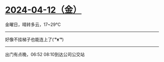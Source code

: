 # [2024-04-12（金）](https://github.com/bingdu748/calculations-project/issues/2)

金曜日，晴转多云，17~29℃

---

好像不挂梯子也能连上了( ͡°ᴥ ͡°)

---

出门有点晚，06:52
08:10到达公司公交站